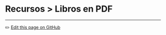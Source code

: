 # Recursos > Libros en PDF


---
:pencil2: [Edit this page on GitHub](https://github.com/jasp402/BibliotecaJS/edit/master/docs/recursos/libros.md)
